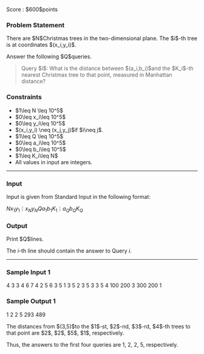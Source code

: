 
<div>

<span>

<span>

<p>
Score : $600$points
</p>

<div>

<section>

### **Problem Statement**

<p>
There are $N$Christmas trees in the two-dimensional plane. The $i$-th tree is at coordinates $(x_i,y_i)$.
</p>

<p>
Answer the following $Q$queries.
</p>

<blockquote>

<p>
Query $i$: What is the distance between $(a_i,b_i)$and the $K_i$-th nearest Christmas tree to that point, measured in Manhattan distance?
</p>

</blockquote>

</section>

</div>

<div>

<section>

### **Constraints**

<ul>

<li>
$1\leq N \leq 10^5$
</li>

<li>
$0\leq x_i\leq 10^5$
</li>

<li>
$0\leq y_i\leq 10^5$
</li>

<li>
$(x_i,y_i) \neq (x_j,y_j)$if $i\neq j$.
</li>

<li>
$1\leq Q \leq 10^5$
</li>

<li>
$0\leq a_i\leq 10^5$
</li>

<li>
$0\leq b_i\leq 10^5$
</li>

<li>
$1\leq K_i\leq N$
</li>

<li>
All values in input are integers.
</li>

</ul>

</section>

</div>

---

<div>

<div>

<section>

### **Input**

<p>
Input is given from Standard Input in the following format:
</p>

<div>

$N$$x_1$$y_1$$\vdots$$x_N$$y_N$$Q$$a_1$$b_1$$K_1$$\vdots$$a_Q$$b_Q$$K_Q$
</div>

</section>

</div>

<div>

<section>

### **Output**

<p>
Print $Q$lines.

The $i$-th line should contain the answer to Query $i$.
</p>

</section>

</div>

</div>

---

<div>

<section>

### **Sample Input 1**

<div>

4
3 3
4 6
7 4
2 5
6
3 5 1
3 5 2
3 5 3
3 5 4
100 200 3
300 200 1

</div>

</section>

</div>

<div>

<section>

### **Sample Output 1**

<div>

1
2
2
5
293
489

</div>

<p>
The distances from $(3,5)$to the $1$-st, $2$-nd, $3$-rd, $4$-th trees to that point are $2$, $2$, $5$, $1$, respectively.

Thus, the answers to the first four queries are $1$, $2$, $2$, $5$, respectively.
</p>

</section>

</div>

</span>

</span>

</div>
